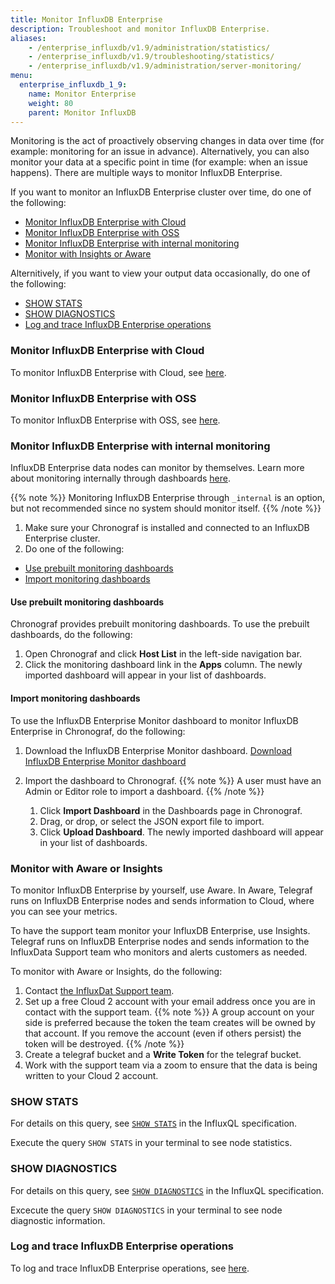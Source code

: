```yaml
---
title: Monitor InfluxDB Enterprise 
description: Troubleshoot and monitor InfluxDB Enterprise.
aliases:
    - /enterprise_influxdb/v1.9/administration/statistics/
    - /enterprise_influxdb/v1.9/troubleshooting/statistics/
    - /enterprise_influxdb/v1.9/administration/server-monitoring/
menu:
  enterprise_influxdb_1_9:
    name: Monitor Enterprise
    weight: 80
    parent: Monitor InfluxDB
---
```


Monitoring is the act of proactively observing changes in data over time (for example: monitoring for an issue in advance). Alternatively, you can also monitor your data at a specific point in time (for example: when an issue happens). There are multiple ways to monitor InfluxDB Enterprise. 

If you want to monitor an InfluxDB Enterprise cluster over time, do one of the following: 

* [Monitor InfluxDB Enterprise with Cloud](#monitor-influxdb-enterprise-with-cloud)
* [Monitor InfluxDB Enterprise with OSS](#monitor-influxdb-enterpprise-with-oss)
* [Monitor InfluxDB Enterprise with internal monitoring](#monitor-influxdb-enterprise-with-internal-monitoring)
* [Monitor with Insights or Aware](#monitor-with-insights-or-aware)

Alternitively, if you want to view your output data occasionally, do one of the following: 

* [SHOW STATS](#show-stats)
* [SHOW DIAGNOSTICS](#show-diagnostics)
* [Log and trace InfluxDB Enterprise operations](log-and-trace-influxdb-enterprise-operations)

### Monitor InfluxDB Enterprise with Cloud 

To monitor InfluxDB Enterprise with Cloud, see [here](/enterprise_influxdb/v1.9/administration/monitor-enterprise/monitor-with-cloud/). 

### Monitor InfluxDB Enterprise with OSS

To monitor InfluxDB Enterprise with OSS, see [here](/enterprise_influxdb/v1.9/administration/monitor-enterprise/monitor-with-oss/). 

### Monitor InfluxDB Enterprise with internal monitoring 

InfluxDB Enterprise data nodes can monitor by themselves. Learn more about monitoring internally through dashboards [here](/platform/monitoring/influxdata-platform/monitoring-dashboards/). 

{{% note %}}
Monitoring InfluxDB Enterprise through `_internal` is an option, but not recommended since no system should monitor itself. 
{{% /note %}}

1. Make sure your Chronograf is installed and connected to an InfluxDB Enterprise cluster.
2. Do one of the following: 
- [Use prebuilt monitoring dashboards](#use-prebuilt-monitoring-dashboards)
- [Import monitoring dashboards](#import-monitoring-dashboards)

#### Use prebuilt monitoring dashboards 

Chronograf provides prebuilt monitoring dashboards. To use the prebuilt dashboards, do the following:

1. Open Chronograf and click **Host List** in the left-side navigation bar. 
2. Click the monitoring dashboard link in the **Apps** column. The newly imported dashboard will appear in your list of dashboards.

#### Import monitoring dashboards 

To use the InfluxDB Enterprise Monitor dashboard to monitor InfluxDB Enterprise in Chronograf, do the following: 

1. Download the InfluxDB Enterprise Monitor dashboard. 
<a class="btn download" href="/downloads/influxdb-enterprise-monitor-dashboard.json" download target="\_blank">Download InfluxDB Enterprise Monitor dashboard</a>

2. Import the dashboard to Chronograf. 
{{% note %}}
A user must have an Admin or Editor role to import a dashboard. 
{{% /note %}}
    1. Click **Import Dashboard** in the Dashboards page in Chronograf. 
    2. Drag, or drop, or select the JSON export file to import. 
    3. Click **Upload Dashboard**. The newly imported dashboard will appear in your list of dashboards.

### Monitor with Aware or Insights 

To monitor InfluxDB Enterprise by yourself, use Aware. In Aware, Telegraf runs on InfluxDB Enterprise nodes and sends information to Cloud, where you can see your metrics.

To have the support team monitor your InfluxDB Enterprise, use Insights. Telegraf runs on InfluxDB Enterprise nodes and sends information to the InfluxData Support team who monitors and alerts customers as needed.

To monitor with Aware or Insights, do the following: 

1. Contact [the InfluxDat Support team](support@influxdata.com). 
2. Set up a free Cloud 2 account with your email address once you are in contact with the support team. 
{{% note %}}
A group account on your side is preferred because the token the team creates will be owned by that account. If you remove the account (even if others persist) the token will be destroyed.
{{% /note %}}
3. Create a telegraf bucket and a **Write Token** for the telegraf bucket.
4. Work with the support team via a zoom to ensure that the data is being written to your Cloud 2 account. 

### SHOW STATS 

For details on this query, see [`SHOW STATS`](/enterprise_influxdb/v1.9/query_language/spec#show-stats) in the InfluxQL specification.

Execute the query `SHOW STATS` in your terminal to see node statistics. 

### SHOW DIAGNOSTICS 

For details on this query, see [`SHOW DIAGNOSTICS`](/enterprise_influxdb/v1.9/query_language/spec#show-diagnostics) in the InfluxQL specification.

Excecute the query `SHOW DIAGNOSTICS` in your terminal to see node diagnostic information. 

### Log and trace InfluxDB Enterprise operations

To log and trace InfluxDB Enterprise operations, see [here](/enterprise_influxdb/v1.9/administration/monitor/logs/).